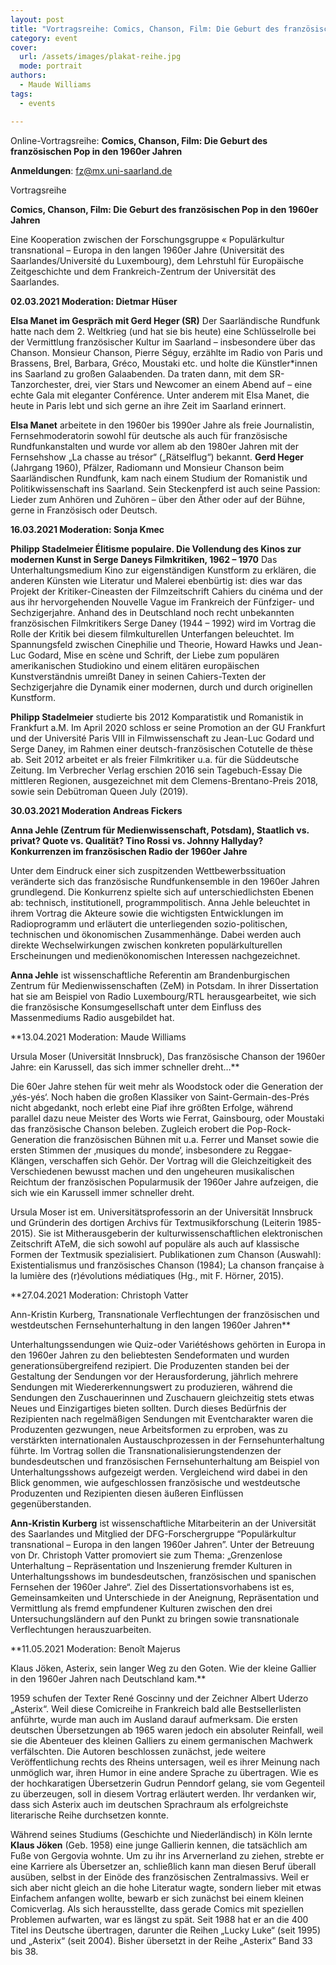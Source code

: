 ```yaml
---
layout: post
title: "Vortragsreihe: Comics, Chanson, Film: Die Geburt des französischen Pop in den 1960er Jahren"
category: event
cover:
  url: /assets/images/plakat-reihe.jpg
  mode: portrait
authors:
  - Maude Williams
tags:
  - events

---
```


Online-Vortragsreihe: **Comics, Chanson, Film: Die Geburt des französischen Pop in den 1960er Jahren**

**Anmeldungen**: fz@mx.uni-saarland.de

<!-- more -->

Vortragsreihe

**Comics, Chanson, Film: Die Geburt des französischen Pop in den 1960er Jahren**

Eine Kooperation zwischen der Forschungsgruppe « Populärkultur transnational – Europa in den langen 1960er Jahre (Universität des Saarlandes/Université du Luxembourg), dem Lehrstuhl für Europäische Zeitgeschichte und dem Frankreich-Zentrum der Universität des Saarlandes.


**02.03.2021 Moderation: Dietmar Hüser**

**Elsa Manet im Gespräch mit Gerd Heger (SR)**
Der Saarländische Rundfunk hatte nach dem 2. Weltkrieg (und hat sie bis heute) eine Schlüsselrolle bei der Vermittlung französischer Kultur im Saarland – insbesondere über das Chanson. Monsieur Chanson, Pierre Séguy, erzählte im Radio von Paris und Brassens, Brel, Barbara, Gréco, Moustaki etc. und holte die Künstler*innen ins Saarland zu großen Galaabenden. Da traten dann, mit dem SR-Tanzorchester, drei, vier Stars und Newcomer an einem Abend auf – eine echte Gala mit eleganter Conférence. Unter anderem mit Elsa Manet, die heute in Paris lebt und sich gerne an ihre Zeit im Saarland erinnert.

**Elsa Manet** arbeitete in den 1960er bis 1990er Jahre als freie Journalistin, Fernsehmoderatorin sowohl für deutsche als auch für französische Rundfunkanstalten und wurde vor allem ab den 1980er Jahren mit der Fernsehshow „La chasse au trésor“ („Rätselflug“) bekannt. **Gerd Heger** (Jahrgang 1960), Pfälzer, Radiomann und Monsieur Chanson beim Saarländischen Rundfunk, kam nach einem Studium der Romanistik und Politikwissenschaft ins Saarland. Sein Steckenpferd ist auch seine Passion: Lieder zum Anhören und Zuhören – über den Äther oder auf der Bühne, gerne in Französisch oder Deutsch.


**16.03.2021 Moderation: Sonja Kmec**

**Philipp Stadelmeier Élitisme populaire. Die Vollendung des Kinos zur modernen Kunst in Serge Daneys Filmkritiken, 1962 – 1970**
Das Unterhaltungsmedium Kino zur eigenständigen Kunstform zu erklären, die anderen Künsten wie Literatur und Malerei ebenbürtig ist: dies war das Projekt der Kritiker-Cineasten der Filmzeitschrift Cahiers du cinéma und der aus ihr hervorgehenden Nouvelle Vague im Frankreich der Fünfziger- und Sechzigerjahre. Anhand des in Deutschland noch recht unbekannten französischen Filmkritikers Serge Daney (1944 – 1992) wird im Vortrag die Rolle der Kritik bei diesem filmkulturellen Unterfangen beleuchtet. Im Spannungsfeld zwischen Cinephilie und Theorie, Howard Hawks und Jean-Luc Godard, Mise en scène und Schrift, der Liebe zum populären amerikanischen Studiokino und einem elitären europäischen Kunstverständnis umreißt Daney in seinen Cahiers-Texten der Sechzigerjahre die Dynamik einer modernen, durch und durch originellen Kunstform.

**Philipp Stadelmeier** studierte bis 2012 Komparatistik und Romanistik in Frankfurt a.M. Im April 2020 schloss er seine Promotion an der GU Frankfurt und der Université Paris VIII in Filmwissenschaft zu Jean-Luc Godard und Serge Daney, im Rahmen einer deutsch-französischen Cotutelle de thèse ab. Seit 2012 arbeitet er als freier Filmkritiker u.a. für die Süddeutsche Zeitung. Im Verbrecher Verlag erschien 2016 sein Tagebuch-Essay Die mittleren Regionen, ausgezeichnet mit dem Clemens-Brentano-Preis 2018, sowie sein Debütroman Queen July (2019).

**30.03.2021 Moderation Andreas Fickers**

**Anna Jehle (Zentrum für Medienwissenschaft, Potsdam), Staatlich vs. privat? Quote vs. Qualität? Tino Rossi vs. Johnny Hallyday? Konkurrenzen im französischen Radio der 1960er Jahre**

Unter dem Eindruck einer sich zuspitzenden Wettbewerbssituation veränderte sich das französische Rundfunkensemble in den 1960er Jahren grundlegend. Die Konkurrenz spielte sich auf unterschiedlichsten Ebenen ab: technisch, institutionell, programmpolitisch. Anna Jehle beleuchtet in ihrem Vortrag die Akteure sowie die wichtigsten Entwicklungen im Radioprogramm und erläutert die unterliegenden sozio-politischen, technischen und ökonomischen Zusammenhänge. Dabei werden auch direkte Wechselwirkungen zwischen konkreten populärkulturellen Erscheinungen und medienökonomischen Interessen nachgezeichnet.

**Anna Jehle** ist wissenschaftliche Referentin am Brandenburgischen Zentrum für Medienwissenschaften (ZeM) in Potsdam. In ihrer Dissertation hat sie am Beispiel von Radio Luxembourg/RTL herausgearbeitet, wie sich die französische Konsumgesellschaft unter dem Einfluss des Massenmediums Radio ausgebildet hat.


**13.04.2021 Moderation: Maude Williams

Ursula Moser (Universität Innsbruck), Das französische Chanson der 1960er Jahre: ein Karussell, das sich immer schneller dreht…**

Die 60er Jahre stehen für weit mehr als Woodstock oder die Generation der ‚yés-yés‘. Noch haben die großen Klassiker von Saint-Germain-des-Prés nicht abgedankt, noch erlebt eine Piaf ihre größten Erfolge, während parallel dazu neue Meister des Worts wie Ferrat, Gainsbourg, oder Moustaki das französische Chanson beleben. Zugleich erobert die Pop-Rock-Generation die französischen Bühnen mit u.a. Ferrer und Manset sowie die ersten Stimmen der ‚musiques du monde‘, insbesondere zu Reggae-Klängen, verschaffen sich Gehör. Der Vortrag will die Gleichzeitigkeit des Verschiedenen bewusst machen und den ungeheuren musikalischen Reichtum der französischen Popularmusik der 1960er Jahre aufzeigen, die sich wie ein Karussell immer schneller dreht.

Ursula Moser ist em. Universitätsprofessorin an der Universität Innsbruck und Gründerin des dortigen Archivs für Textmusikforschung (Leiterin 1985-2015). Sie ist Mitherausgeberin der kulturwissenschaftlichen elektronischen Zeitschrift ATeM, die sich sowohl auf populäre als auch auf klassische Formen der Textmusik spezialisiert. Publikationen zum Chanson (Auswahl): Existentialismus und französisches Chanson (1984); La chanson française à la lumière des (r)évolutions médiatiques (Hg., mit F. Hörner, 2015).


**27.04.2021 Moderation: Christoph Vatter

Ann-Kristin Kurberg, Transnationale Verflechtungen der französischen und westdeutschen Fernsehunterhaltung in den langen 1960er Jahren**

Unterhaltungssendungen wie Quiz-oder Variétéshows gehörten in Europa in den 1960er Jahren zu den beliebtesten Sendeformaten und wurden generationsübergreifend rezipiert. Die Produzenten standen bei der Gestaltung der Sendungen vor der Herausforderung, jährlich mehrere Sendungen mit Wiedererkennungswert zu produzieren, während die Sendungen den Zuschauerinnen und Zuschauern gleichzeitig stets etwas Neues und Einzigartiges bieten sollten. Durch dieses Bedürfnis der Rezipienten nach regelmäßigen Sendungen mit Eventcharakter waren die Produzenten gezwungen, neue Arbeitsformen zu erproben, was zu verstärkten internationalen Austauschprozessen in der Fernsehunterhaltung führte. Im Vortrag sollen die Transnationalisierungstendenzen der bundesdeutschen und französischen Fernsehunterhaltung am Beispiel von Unterhaltungsshows aufgezeigt werden. Vergleichend wird dabei in den Blick genommen, wie aufgeschlossen französische und westdeutsche Produzenten und Rezipienten diesen äußeren Einflüssen gegenüberstanden.


**Ann-Kristin Kurberg** ist wissenschaftliche Mitarbeiterin an der Universität des Saarlandes und Mitglied der DFG-Forschergruppe “Populärkultur transnational – Europa in den langen 1960er Jahren”. Unter der Betreuung von Dr. Christoph Vatter promoviert sie zum Thema: „Grenzenlose Unterhaltung – Repräsentation und Inszenierung fremder Kulturen in Unterhaltungsshows im bundesdeutschen, französischen und spanischen Fernsehen der 1960er Jahre“. Ziel des Dissertationsvorhabens ist es, Gemeinsamkeiten und Unterschiede in der Aneignung, Repräsentation und Vermittlung als fremd empfundener Kulturen zwischen den drei Untersuchungsländern auf den Punkt zu bringen sowie transnationale Verflechtungen herauszuarbeiten.

**11.05.2021 Moderation: Benoît Majerus

Klaus Jöken, Asterix, sein langer Weg zu den Goten. Wie der kleine Gallier in den 1960er Jahren nach Deutschland kam.**

1959 schufen der Texter René Goscinny und der Zeichner Albert Uderzo „Asterix“. Weil diese Comicreihe in Frankreich bald alle Bestsellerlisten anführte, wurde man auch im Ausland darauf aufmerksam. Die ersten deutschen Übersetzungen ab 1965 waren jedoch ein absoluter Reinfall, weil sie die Abenteuer des kleinen Galliers zu einem germanischen Machwerk verfälschten. Die Autoren beschlossen zunächst, jede weitere Veröffentlichung rechts des Rheins untersagen, weil es ihrer Meinung nach unmöglich war, ihren Humor in eine andere Sprache zu übertragen. Wie es der hochkaratigen Übersetzerin Gudrun Penndorf gelang, sie vom Gegenteil zu überzeugen, soll in diesem Vortrag erläutert werden. Ihr verdanken wir, dass sich Asterix auch im deutschen Sprachraum als erfolgreichste literarische Reihe durchsetzen konnte.

Während seines Studiums (Geschichte und Niederländisch) in Köln lernte **Klaus Jöken** (Geb. 1958) eine junge Gallierin kennen, die tatsächlich am Fuße von Gergovia wohnte. Um zu ihr ins Arvernerland zu ziehen, strebte er eine Karriere als Übersetzer an, schließlich kann man diesen Beruf überall ausüben, selbst in der Einöde des französischen Zentralmassivs. Weil er sich aber nicht gleich an die hohe Literatur wagte, sondern lieber mit etwas Einfachem anfangen wollte, bewarb er sich zunächst bei einem kleinen Comicverlag. Als sich herausstellte, dass gerade Comics mit speziellen Problemen aufwarten, war es längst zu spät. Seit 1988 hat er an die 400 Titel ins Deutsche übertragen, darunter die Reihen „Lucky Luke“ (seit 1995) und „Asterix“ (seit 2004). Bisher übersetzt in der Reihe „Asterix“ Band 33 bis 38.
